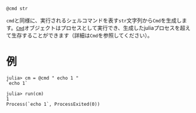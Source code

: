```
@cmd str
```

`cmd`と同様に、実行されるシェルコマンドを表す`str`文字列から`Cmd`を生成します。[`Cmd`](@ref)オブジェクトはプロセスとして実行でき、生成したjuliaプロセスを超えて生存することができます（詳細は`Cmd`を参照してください）。

# 例

```jldoctest
julia> cm = @cmd " echo 1 "
`echo 1`

julia> run(cm)
1
Process(`echo 1`, ProcessExited(0))
```
